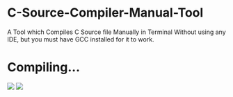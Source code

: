 # C-Source-Compiler-Manual-Tool
A Tool which Compiles C Source file Manually in Terminal Without using any IDE, but you must have GCC installed for it to work.

<h1>Compiling...</h1>
<img src="https://media.giphy.com/media/l41m3eyKELdZ7vEZ2/giphy.gif">
<img src="https://github.com/QuantumByteStudios/C-Source-Compiler-Manual-Tool/blob/main/source-code-files/ManualTool.ico">
